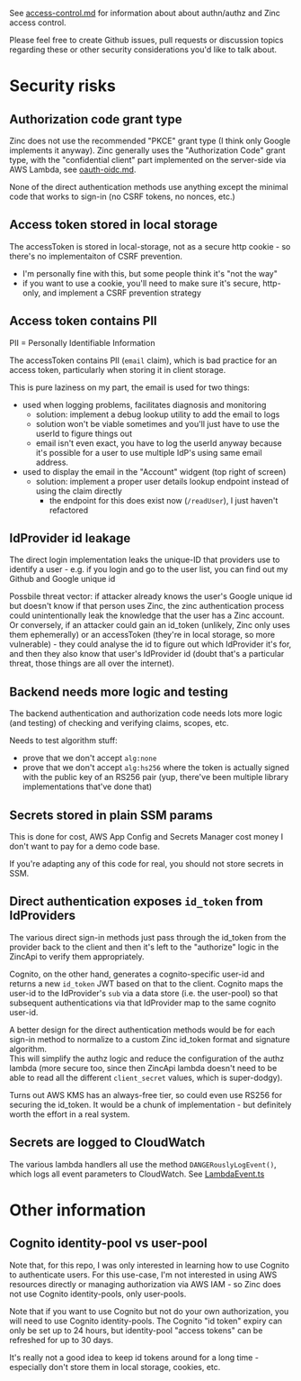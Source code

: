 See [access-control.md](/doc/access-control.md) for information about about
authn/authz and Zinc access control.

Please feel free to create Github issues, pull requests or discussion topics
regarding these or other security considerations you'd like to talk about.

# Security risks 

## Authorization code grant type

Zinc does not use the recommended "PKCE" grant type (I think only Google
implements it anyway).  Zinc generally uses the "Authorization Code" grant
type, with the "confidential client" part implemented on the server-side
via AWS Lambda, see
[oauth-oidc.md](/aws-infra/lambda/doc/oauth-oidc.md).

None of the direct authentication methods use anything except the minimal
code that works to sign-in (no CSRF tokens, no nonces, etc.)


## Access token stored in local storage

The accessToken is stored in local-storage, not as a secure http cookie -
so there's no implementaiton of CSRF prevention.
* I'm personally fine with this, but some people think it's "not the way"
* if you want to use a cookie, you'll need to make sure it's secure,
  http-only, and implement a CSRF prevention strategy


## Access token contains PII

PII = Personally Identifiable Information

The accessToken contains PII (`email` claim), which is bad practice for an
access token, particularly when storing it in client storage.

This is pure laziness on my part, the email is used for two things:
* used when logging problems, facilitates diagnosis and monitoring
  * solution: implement a debug lookup utility to add the email to logs
  * solution won't be viable sometimes and you'll just have to use the userId to
    figure things out
  * email isn't even exact, you have to log the userId anyway because it's
    possible for a user to use multiple IdP's using same email address.
* used to display the email in the "Account" widgent (top right of screen)
  * solution: implement a proper user details lookup endpoint instead of
    using the claim directly
    * the endpoint for this does exist now (`/readUser`), I just haven't
      refactored


## IdProvider id leakage

The direct login implementation leaks the unique-ID that providers use to
identify a user - e.g. if you login and go to the user list, you can find out
my Github and Google unique id

Possbile threat vector: if attacker already knows the user's Google unique id
but doesn't know if that person uses Zinc, 
the zinc authentication process could unintentionally leak the knowledge that
the user has a Zinc account.  
Or conversely, if an attacker could gain an
id_token (unlikely, Zinc only uses them ephemerally) or an accessToken (they're
in local storage, so more vulnerable) - they could analyse the id to figure out
which IdProvider it's for, and then they also know that user's IdProvider id
(doubt that's a particular threat, those things are all over the internet).


## Backend needs more logic and testing

The backend authentication and authorization code needs lots more
logic (and testing) of checking and verifying claims, scopes, etc.

Needs to test algorithm stuff:
* prove that we don't accept `alg:none`
* prove that we don't accept `alg:hs256` where the token is actually signed
  with the public key of an RS256 pair (yup, there've been multiple library
  implementations that've done that)


## Secrets stored in plain SSM params

This is done for cost, AWS App Config and Secrets Manager cost money I
don't want to pay for a demo code base.

If you're adapting any of this code for real, you should not store
  secrets in SSM.


## Direct authentication exposes `id_token` from IdProviders

The various direct sign-in methods just pass through the id_token from the
provider back to the client and then it's left to the "authorize" logic in
the ZincApi to verify them appropriately.

Cognito, on the other hand, generates a cognito-specific user-id and returns a
new `id_token` JWT based on that to the client.  Cognito maps the user-id 
to the IdProvider's `sub` via a data store (i.e. the user-pool) so that
subsequent authentications via that IdProvider map to the same cognito user-id.

A better design for the direct authentication methods would be for each sign-in 
method to normalize to a custom Zinc id_token format and signature algorithm.  
This will simplify the authz logic and reduce the configuration of the authz 
lambda (more secure too, since then ZincApi lambda doesn't need to be able to 
read all the different `client_secret` values, which is super-dodgy).

Turns out AWS KMS has an always-free tier, so could even use RS256 for
securing the id_token.  It would be a chunk of implementation - but
definitely worth the effort in a real system.


## Secrets are logged to CloudWatch

The various lambda handlers all use the method `DANGERouslyLogEvent()`, which
logs all event parameters to CloudWatch.
See [LambdaEvent.ts](/aws-infra/lambda/src/Util/LambdaEvent.ts)


# Other information 

## Cognito identity-pool vs user-pool

Note that, for this repo, I was only interested in learning how to use
Cognito to authenticate users. For this use-case, I'm not interested in
using AWS resources directly or managing authorization via AWS IAM - so Zinc
does not use Cognito identity-pools, only user-pools.

Note that if you want to use Cognito but not do your own authorization,
you will need to use Cognito identity-pools.
The Cognito "id token" expiry can only be set up to 24 hours, but identity-pool
"access tokens" can be refreshed for up to 30 days.

It's really not a good idea to keep id tokens around for a long time -
especially don't store them in local storage, cookies, etc.


